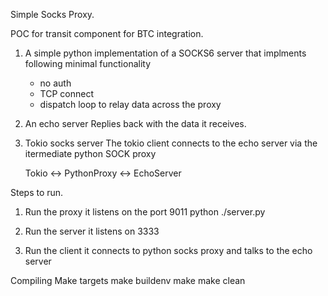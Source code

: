 Simple Socks Proxy.

POC for transit component for BTC integration. 

1. A simple python implementation of a SOCKS6 server that implments following minimal functionality
   - no auth
   - TCP connect
   - dispatch loop to relay data across the proxy

2. An echo server 
    Replies back with the data it receives.

3. Tokio socks server
     The tokio client connects to the echo server via the itermediate python SOCK proxy



     Tokio <->  PythonProxy <-> EchoServer


Steps to run.
1. Run the proxy it listens on the port 9011
   python ./server.py   

2. Run the server it listens on 3333

3. Run the client it connects to python socks proxy and talks to the echo server


Compiling Make targets
make buildenv
make 
make clean
